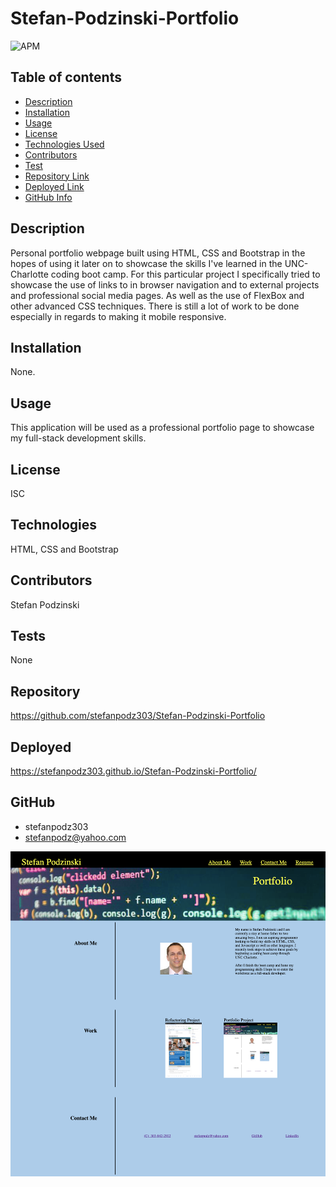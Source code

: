 # Stefan-Podzinski-Portfolio

![APM](https://img.shields.io/badge/license-ISC-blue)

## Table of contents
- [Description](#Description)
- [Installation](#Installation)
- [Usage](#Usage)
- [License](#License)
- [Technologies Used](#Technologies)
- [Contributors](#Contributors)
- [Test](#Test)
- [Repository Link](#Repository)
- [Deployed Link](#Deployed)
- [GitHub Info](#GitHub) 

## Description 
Personal portfolio webpage built using HTML, CSS and Bootstrap in the hopes of using it later on to showcase the skills I've learned in the UNC-Charlotte coding boot camp. For this particular project I specifically tried to showcase the use of links to in browser navigation and to external projects and professional social media pages. As well as the use of FlexBox and other advanced CSS techniques. There is still a lot of work to be done especially in regards to making it mobile responsive.

## Installation
None.

## Usage
This application will be used as a professional portfolio page to showcase my full-stack development skills.

## License
ISC

## Technologies
HTML, CSS and Bootstrap

## Contributors
Stefan Podzinski

## Tests
None

## Repository
https://github.com/stefanpodz303/Stefan-Podzinski-Portfolio

## Deployed
https://stefanpodz303.github.io/Stefan-Podzinski-Portfolio/

## GitHub
- stefanpodz303
- stefanpodz@yahoo.com


![screenshot of webpage](assets/images/Screenshot.png)

 